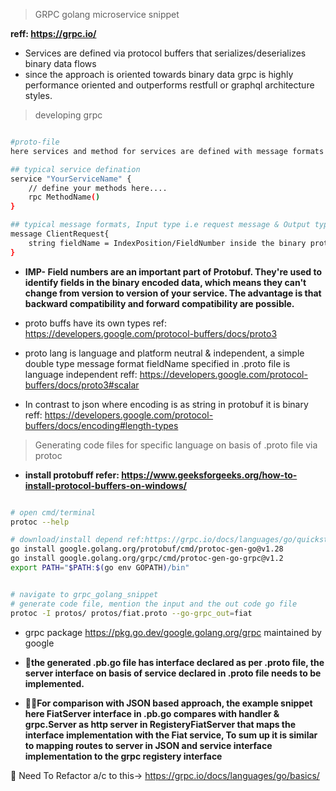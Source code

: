 > GRPC golang microservice snippet

**reff: https://grpc.io/**

- Services are defined via protocol buffers that serializes/deserializes binary data flows
- since the approach is oriented towards binary data grpc is highly performance oriented and outperforms restfull or graphql architecture styles.

> developing grpc

```bash

#proto-file
here services and method for services are defined with message formats

## typical service defination
service "YourServiceName" {
    // define your methods here....
    rpc MethodName()
}

## typical message formats, Input type i.e request message & Output type i.e response message
message ClientRequest{
    string fieldName = IndexPosition/FieldNumber inside the binary protocol;
}

```

- **IMP- Field numbers are an important part of Protobuf. They're used to identify fields in the binary encoded data, which means they can't change from version to version of your service. The advantage is that backward compatibility and forward compatibility are possible.**

- proto buffs have its own types ref: https://developers.google.com/protocol-buffers/docs/proto3

- proto lang is language and platform neutral & independent, a simple double type message format fieldName specified in .proto file is language independent reff: https://developers.google.com/protocol-buffers/docs/proto3#scalar

- In contrast to json where encoding is as string in protobuf it is binary reff: https://developers.google.com/protocol-buffers/docs/encoding#length-types

> Generating code files for specific language on basis of .proto file via protoc

- **install protobuff refer: https://www.geeksforgeeks.org/how-to-install-protocol-buffers-on-windows/**

```bash

# open cmd/terminal
protoc --help

# download/install depend ref:https://grpc.io/docs/languages/go/quickstart/
go install google.golang.org/protobuf/cmd/protoc-gen-go@v1.28
go install google.golang.org/grpc/cmd/protoc-gen-go-grpc@v1.2
export PATH="$PATH:$(go env GOPATH)/bin"


# navigate to grpc_golang_snippet
# generate code file, mention the input and the out code go file
protoc -I protos/ protos/fiat.proto --go-grpc_out=fiat

```

- grpc package https://pkg.go.dev/google.golang.org/grpc maintained by google

- **📝the generated .pb.go file has interface declared as per .proto file, the server interface on basis of service declared in .proto file needs to be implemented.**

- **📝✨For comparison with JSON based approach, the example snippet here FiatServer interface in .pb.go compares with handler & grpc.Server as http server in RegisteryFiatServer that maps the interface implementation with the Fiat service, To sum up it is similar to mapping routes to server in JSON and service interface implementation to the grpc registery interface**

🎈 Need To Refactor a/c to this-> https://grpc.io/docs/languages/go/basics/
